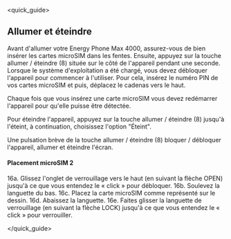 <quick_guide>
## Allumer et éteindre

Avant d'allumer votre Energy Phone Max 4000, assurez-vous de bien insérer les cartes microSIM dans les fentes. Ensuite, appuyez sur la touche allumer / éteindre (8) située sur le côté de l'appareil pendant une seconde. Lorsque le système d'exploitation a été chargé, vous devez débloquer l'appareil pour commencer à l'utiliser. Pour cela, insérez le numéro PIN de vos cartes microSIM et puis, déplacez le cadenas vers le haut.

Chaque fois que vous insérez une carte microSIM vous devez redémarrer l'appareil pour qu'elle puisse être détectée.

Pour éteindre l'appareil, appuyez sur la touche allumer / éteindre (8) jusqu'à l'éteint, à continuation, choisissez l'option "Éteint".

Une pulsation brève de la touche allumer / éteindre (8) bloquer / débloquer l'appareil, allumer et éteindre l'écran.


#### Placement microSIM 2

16a. Glissez l'onglet de verrouillage vers le haut (en suivant la flèche OPEN) jusqu'à ce que vous entendez le « click » pour débloquer.
16b. Soulevez la languette du bas.
16c. Placez la carte microSIM comme représenté sur le dessin.
16d. Abaissez la languette.
16e. Faites glisser la languette de verrouillage (en suivant la flèche LOCK) jusqu'à ce que vous entendez le « click » pour verrouiller.

</quick_guide>
